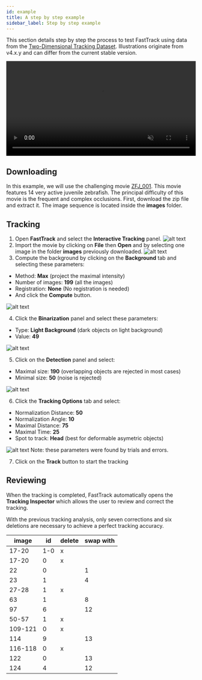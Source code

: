 ```yaml
---
id: example
title: A step by step example
sidebar_label: Step by step example
---
```


This section details step by step the process to test FastTrack using data from the [Two-Dimensional Tracking Dataset](http://data.ljp.upmc.fr/datasets/TD2/). Illustrations originate from v4.x.y and can differ from the current stable version.

 <video width="100%" muted autoplay controls loop>
  <source src="assets/example_vid.webm" type="video/webm"></source>
</video> 

## Downloading
In this example, we will use the challenging movie [ZFJ_001](http://data.ljp.upmc.fr/datasets/TD2/datasets/ZFJ_001/ZFJ_001.zip).
This movie features 14 very active juvenile zebrafish. The principal difficulty of this movie is the frequent and complex occlusions.
First, download the zip file and extract it. The image sequence is located inside the **images** folder.

## Tracking

1. Open **FastTrack** and select the **Interactive Tracking** panel. ![alt text](assets/example_0.png)
2. Import the movie by clicking on **File** then **Open** and by selecting one image in the folder **images** previously downloaded. ![alt text](assets/example_1.png)
3. Compute the background by clicking on the **Background** tab and selecting these parameters:

 * Method: **Max** (project the maximal intensity)
 * Number of images: **199** (all the images)
 * Registration: **None** (No registration is needed)
 * And click the **Compute** button. 

 ![alt text](assets/example_2.png)
   
4. Click the **Binarization** panel and select these parameters:
   
 * Type: **Light Background** (dark objects on light background)
 * Value: **49**

 ![alt text](assets/example_3.png)

5. Click on the **Detection** panel and select:

  * Maximal size: **190** (overlapping objects are rejected in most cases)
  * Minimal size: **50** (noise is rejected)

  ![alt text](assets/example_4.png)

6. Click the **Tracking Options** tab and select:

  * Normalization Distance: **50**
  * Normalization Angle: **10**
  * Maximal Distance: **75**
  * Maximal Time: **25**
  * Spot to track: **Head** (best for deformable asymetric objects)

  ![alt text](assets/example_5.png)
  Note: these parameters were found by trials and errors.

7. Click on the **Track** button to start the tracking

## Reviewing

When the tracking is completed, FastTrack automatically opens the **Tracking Inspector** which allows the user to review and correct the tracking.

With the previous tracking analysis, only seven corrections and six deletions are necessary to achieve a perfect tracking accuracy.

| image    | id    | delete    | swap with    |
| --- | --- | --- | --- |
| 17-20    | 1-0    | x    |     |
| 17-20    | 0    | x    |     |
| 22   | 0    |     | 1    |
| 23   | 1    |     | 4    |
| 27-28    | 1    | x    |     |
| 63    | 1    |     | 8    |
| 97    | 6    |     | 12    |
| 50-57    | 1    | x    |     |
| 109-121    | 0    | x    |     |
| 114    | 9    |     | 13    |
| 116-118    | 0    | x    |     |
| 122    | 0    |     | 13    |
| 124    | 4    |     | 12    |

